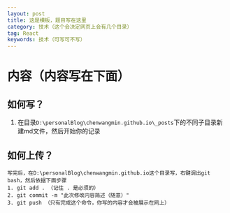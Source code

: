 ```yaml
---
layout: post
title: 这是模板，题目写在这里
category: 技术（这个会决定网页上会有几个目录）
tag: React
keywords: 技术（可写可不写）
---
```


# 内容（内容写在下面）

## 如何写？

1. 在目录`D:\personalBlog\chenwangmin.github.io\_posts`下的不同子目录新建md文件，然后开始你的记录

## 如何上传？

```github
写完后，在D:\personalBlog\chenwangmin.github.io这个目录写，右键调出git bash，然后依据下面步骤
1. git add . （记住 . 是必须的）
2. git commit -m "此次修改内容简述（随意）"
3. git push （只有完成这个命令，你写的内容才会被展示在网上）
```

